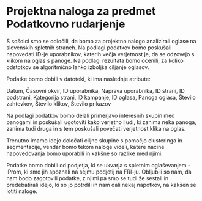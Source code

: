 # Projektna naloga za predmet Podatkovno rudarjenje #

S sošolci smo se odločili, da bomo za projektno nalogo analizirali oglase na slovenskih spletnih straneh. Na podlagi podatkov bomo poskušali napovedati ID-je uporabnikov, katerih večja verjetnost je, da se odzovejo s klikom na oglas s panoge. Na podlagi rezultata bomo ocenili, za koliko odstotkov se algoritmično lahko izboljša ciljanje oglasov.

Podatke bomo dobili v datoteki, ki ima naslednje atribute:

Datum, Časovni okvir, ID uporabnika, Naprava uporabnika, ID strani, ID podstrani, Kategorija strani, ID kampanje, ID oglasa, Panoga oglasa, Število zahtevkov, Število klikov, Število prikazov

Na podlagi podatkov bomo delali primerjavo interesnih skupin  med panogami in poskušali ugotoviti kako verjetno ljudi, ki zanima neka panoga, zanima tudi druga in s tem poskušali povečati verjetnost klika na oglas. 

Trenutno imamo idejo določati ciljne skupine s pomočjo clusteringa in segmentacije, vendar bomo tekom naloge videli, katere načine napovedovanja bomo uporabili in kakšne so razlike med njimi.

Podatke bomo dobili od podjetja, ki se ukvarja s spletnim oglaševanjem - iProm, ki smo jih spoznali na sejmu podjetij na FRI-ju. Obljubili so nam, da nam bodo zagotovili podatke, z njimi pa smo se tudi že sestali in predebatirali idejo, ki so jo potrdili in nam dali nekaj napotkov, na kakšen se lotiti naloge.
